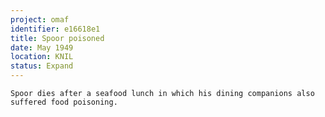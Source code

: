 ```yaml
---
project: omaf
identifier: e16618e1
title: Spoor poisoned
date: May 1949
location: KNIL
status: Expand
---
```


```synopsis
Spoor dies after a seafood lunch in which his dining companions also
suffered food poisoning.
```

